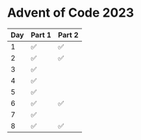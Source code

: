 # Advent of Code 2023

| Day | Part 1 | Part 2 |
| --- | ------ | ------ |
| 1   | ✅     | ✅     |
| 2   | ✅     | ✅     |
| 3   | ✅     |        |
| 4   | ✅     |        |
| 5   | ✅     |        |
| 6   | ✅     | ✅     |
| 7   | ✅     |        |
| 8   | ✅     | ✅     |
